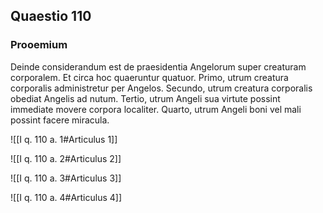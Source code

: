 ## Quaestio 110

### Prooemium

Deinde considerandum est de praesidentia Angelorum super creaturam corporalem. Et circa hoc quaeruntur quatuor. Primo, utrum creatura corporalis administretur per Angelos. Secundo, utrum creatura corporalis obediat Angelis ad nutum. Tertio, utrum Angeli sua virtute possint immediate movere corpora localiter. Quarto, utrum Angeli boni vel mali possint facere miracula.

![[I q. 110 a. 1#Articulus 1]]

![[I q. 110 a. 2#Articulus 2]]

![[I q. 110 a. 3#Articulus 3]]

![[I q. 110 a. 4#Articulus 4]]

